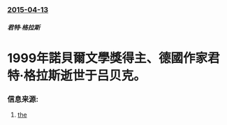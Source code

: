 ### [2015-04-13](/news/2015/04/13/index.md)

##### 君特·格拉斯
# 1999年諾貝爾文學獎得主、德國作家君特·格拉斯逝世于吕贝克。 




### 信息来源:

1. [the](http://www.theguardian.com/books/2015/apr/13/gunter-grass-german-nobel-laureate-dies-aged-87)
